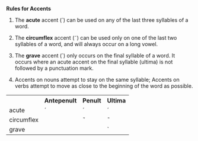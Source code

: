 **Rules for Accents**

1) The **acute** accent (´) can be used on any of the last three syllables of a word.

2) The **circumflex** accent (῀) can be used only on one of the last two syllables of a word, and will always occur on a long vowel.

3) The **grave** accent (`) only occurs on the final syllable of a word. It occurs where an acute accent on the final syllable (ultima) is not followed by a punctuation mark.

4) Accents on nouns attempt to stay on the same syllable; Accents on verbs attempt to move as close to the beginning of the word as possible.

<table>
  <tr>
    <th></th>
    <th>Antepenult</th>
    <th>Penult</th>
    <th>Ultima</th>
  </tr>
  <tr>
    <td>acute</td>
    <td>´</td>
    <td>´</td>
    <td>´</td>
  </tr>
  <tr>
    <td>circumflex</td>
    <td></td>
    <td>῀</td>
    <td>῀</td>
  </tr>
  <tr>
    <td>grave</td>
    <td></td>
    <td></td>
    <td>`</td>
  </tr>
</table>